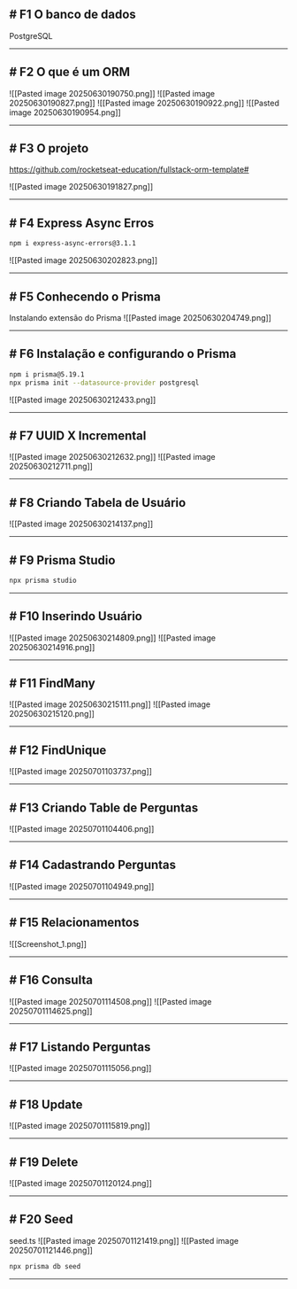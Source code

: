 ## # F1 O banco de dados

PostgreSQL

---

## # F2 O que é um ORM

![[Pasted image 20250630190750.png]]
![[Pasted image 20250630190827.png]]
![[Pasted image 20250630190922.png]]
![[Pasted image 20250630190954.png]]

---

## # F3 O projeto

https://github.com/rocketseat-education/fullstack-orm-template#

![[Pasted image 20250630191827.png]]

---

## # F4 Express Async Erros

```bash
npm i express-async-errors@3.1.1
```
![[Pasted image 20250630202823.png]]

---

## # F5 Conhecendo o Prisma

Instalando extensão do Prisma
![[Pasted image 20250630204749.png]]

---

## # F6 Instalação e configurando o Prisma

```bash
npm i prisma@5.19.1
npx prisma init --datasource-provider postgresql
```

![[Pasted image 20250630212433.png]]

---

## # F7 UUID X Incremental

![[Pasted image 20250630212632.png]]
![[Pasted image 20250630212711.png]]

---

## # F8 Criando Tabela de Usuário

![[Pasted image 20250630214137.png]]

---

## # F9 Prisma Studio

```bash
npx prisma studio
```

---

## # F10 Inserindo Usuário

![[Pasted image 20250630214809.png]]
![[Pasted image 20250630214916.png]]

---

## # F11 FindMany

![[Pasted image 20250630215111.png]]
![[Pasted image 20250630215120.png]]

---

## # F12 FindUnique

![[Pasted image 20250701103737.png]]

---

## # F13 Criando Table de Perguntas

![[Pasted image 20250701104406.png]]

---

## # F14 Cadastrando Perguntas

![[Pasted image 20250701104949.png]]

---

## # F15 Relacionamentos 

![[Screenshot_1.png]]

---

## # F16 Consulta 

![[Pasted image 20250701114508.png]]
![[Pasted image 20250701114625.png]]

---

## # F17 Listando Perguntas

![[Pasted image 20250701115056.png]]

---

## # F18 Update

![[Pasted image 20250701115819.png]]

---

## # F19 Delete 

![[Pasted image 20250701120124.png]]

---

## # F20 Seed 

seed.ts
![[Pasted image 20250701121419.png]]
![[Pasted image 20250701121446.png]]

```bash
npx prisma db seed
```

---
